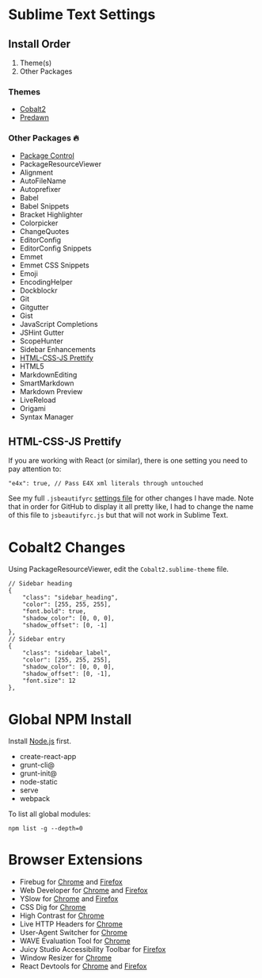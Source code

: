 # Sublime Text Settings

## Install Order

1. Theme(s)
1. Other Packages

### Themes

* [Cobalt2](https://github.com/wesbos/cobalt2)
* [Predawn](https://github.com/jamiewilson/predawn)

### Other Packages 🔥

* [Package Control](https://packagecontrol.io/installation)
* PackageResourceViewer
* Alignment
* AutoFileName
* Autoprefixer
* Babel
* Babel Snippets
* Bracket Highlighter
* Colorpicker
* ChangeQuotes
* EditorConfig
* EditorConfig Snippets
* Emmet
* Emmet CSS Snippets
* Emoji
* EncodingHelper
* Dockblockr
* Git
* Gitgutter
* Gist
* JavaScript Completions
* JSHint Gutter
* ScopeHunter
* Sidebar Enhancements
* [HTML-CSS-JS Prettify](https://github.com/victorporof/Sublime-HTMLPrettify)
* HTML5
* MarkdownEditing
* SmartMarkdown
* Markdown Preview
* LiveReload
* Origami
* Syntax Manager

## HTML-CSS-JS Prettify

If you are working with React (or similar), there is one setting you need to pay attention to:

```
"e4x": true, // Pass E4X xml literals through untouched
```

See my full `.jsbeautifyrc` [settings file](jsbeautifyrc.js) for other changes I have made. Note that in order for GitHub to display it all pretty like, I had to change the name of this file to `jsbeautifyrc.js` but that will not work in Sublime Text.

# Cobalt2 Changes

Using PackageResourceViewer, edit the `Cobalt2.sublime-theme` file.

    // Sidebar heading
    {
        "class": "sidebar_heading",
        "color": [255, 255, 255],
        "font.bold": true,
        "shadow_color": [0, 0, 0],
        "shadow_offset": [0, -1]
    },
    // Sidebar entry
    {
        "class": "sidebar_label",
        "color": [255, 255, 255],
        "shadow_color": [0, 0, 0],
        "shadow_offset": [0, -1],
        "font.size": 12
    },

# Global NPM Install

Install [Node.js](https://nodejs.org/en/) first.

* create-react-app
* grunt-cli@
* grunt-init@
* node-static
* serve
* webpack

To list all global modules:

```
npm list -g --depth=0
```


# Browser Extensions
* Firebug for [Chrome](http://getfirebug.com/releases/lite/chrome/) and [Firefox](https://addons.mozilla.org/en-US/firefox/addon/firebug/)
* Web Developer for [Chrome](https://chrome.google.com/webstore/detail/web-developer/bfbameneiokkgbdmiekhjnmfkcnldhhm?hl=en-US) and [Firefox](https://addons.mozilla.org/en-US/firefox/addon/web-developer/)
* YSlow for [Chrome](http://yslow.org/) and [Firefox](https://addons.mozilla.org/en-US/firefox/addon/yslow/?src=search)
* CSS Dig for [Chrome](https://chrome.google.com/webstore/detail/css-dig/lpnhmlhomomelfkcjnkcacofhmggjmco?hl=en)
* High Contrast for [Chrome](https://chrome.google.com/webstore/detail/high-contrast/djcfdncoelnlbldjfhinnjlhdjlikmph?hl=en)
* Live HTTP Headers for [Chrome](https://chrome.google.com/webstore/detail/live-http-headers/iaiioopjkcekapmldfgbebdclcnpgnlo?hl=en)
* User-Agent Switcher for [Chrome](https://chrome.google.com/webstore/detail/user-agent-switcher-for-c/djflhoibgkdhkhhcedjiklpkjnoahfmg?hl=en)
* WAVE Evaluation Tool for [Chrome](https://chrome.google.com/webstore/detail/wave-evaluation-tool/jbbplnpkjmmeebjpijfedlgcdilocofh?hl=en)
* Juicy Studio Accessibility Toolbar for [Firefox](https://addons.mozilla.org/en-US/firefox/addon/juicy-studio-accessibility-too/)
* Window Resizer for [Chrome](https://chrome.google.com/webstore/detail/window-resizer/kkelicaakdanhinjdeammmilcgefonfh?hl=en)
* React Devtools for [Chrome](https://chrome.google.com/webstore/detail/react-developer-tools/fmkadmapgofadopljbjfkapdkoienihi?hl=en) and [Firefox](https://addons.mozilla.org/en-US/firefox/addon/react-devtools/)
